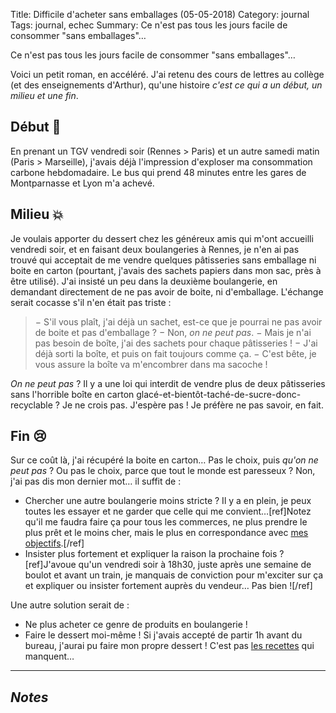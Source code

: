 Title: Difficile d'acheter sans emballages (05-05-2018)
Category: journal
Tags: journal, echec
Summary: Ce n'est pas tous les jours facile de consommer "sans emballages"…

Ce n'est pas tous les jours facile de consommer "sans emballages"…

Voici un petit roman, en accéléré. J'ai retenu des cours de lettres au collège (et des enseignements d'Arthur), qu'une histoire *c'est ce qui a un début, un milieu et une fin*.

## Début :scroll:

En prenant un TGV vendredi soir (Rennes > Paris) et un autre samedi matin (Paris > Marseille), j'avais déjà l'impression d'exploser ma consommation carbone hebdomadaire.
Le bus qui prend 48 minutes entre les gares de Montparnasse et Lyon m'a achevé.

## Milieu :boom:

Je voulais apporter du dessert chez les généreux amis qui m'ont accueilli vendredi soir, et en faisant deux boulangeries à Rennes, je n'en ai pas trouvé qui acceptait de me vendre quelques pâtisseries sans emballage ni boite en carton (pourtant, j'avais des sachets papiers dans mon sac, près à être utilisé).
J'ai insisté un peu dans la deuxième boulangerie, en demandant directement de ne pas avoir de boite, ni d'emballage.
L'échange serait cocasse s'il n'en était pas triste :

> − S'il vous plaît, j'ai déjà un sachet, est-ce que je pourrai ne pas avoir de boite et pas d'emballage ?
> − Non, *on ne peut pas*.
> − Mais je n'ai pas besoin de boîte, j'ai des sachets pour chaque pâtisseries !
> − J'ai déjà sorti la boîte, et puis on fait toujours comme ça.
> − C'est bête, je vous assure la boîte va m'encombrer dans ma sacoche !

*On ne peut pas* ? Il y a une loi qui interdit de vendre plus de deux pâtisseries sans l'horrible boîte en carton glacé-et-bientôt-taché-de-sucre-donc-recyclable ?
Je ne crois pas. J'espère pas ! Je préfère ne pas savoir, en fait.

## Fin :cry:

Sur ce coût là, j'ai récupéré la boite en carton… Pas le choix, puis *qu'on ne peut pas* ? Ou pas le choix, parce que tout le monde est paresseux ?
Non, j'ai pas dis mon dernier mot… il suffit de :

- Chercher une autre boulangerie moins stricte ? Il y a en plein, je peux toutes les essayer et ne garder que celle qui me convient…[ref]Notez qu'il me faudra faire ça pour tous les commerces, ne plus prendre le plus prêt et le moins cher, mais le plus en correspondance avec [mes objectifs](objectifs-initiaux-tels-que-je-mes-les-pose-le-26-avril-2018.html).[/ref]
- Insister plus fortement et expliquer la raison la prochaine fois ?[ref]J'avoue qu'un vendredi soir à 18h30, juste après une semaine de boulot et avant un train, je manquais de conviction pour m'exciter sur ça et expliquer ou insister fortement auprès du vendeur… Pas bien ![/ref]

Une autre solution serait de :

- Ne plus acheter ce genre de produits en boulangerie !
- Faire le dessert moi-même ! Si j'avais accepté de partir 1h avant du bureau, j'aurai pu faire mon propre dessert ! C'est pas [les recettes](https://perso.crans.org/besson/cuisine/tag/dessert.html) qui manquent…

---

## *Notes*


